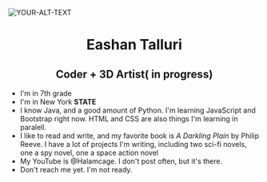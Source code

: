 <picture>
    <source srcset="https://github.com/Eashan414/Eashan414/blob/main/pfp.png">
    <img alt="YOUR-ALT-TEXT" src="YOUR-DEFAULT-IMAGE">
</picture>

<h1 align="center">Eashan Talluri</h1>

<h2 align="center">Coder + 3D Artist( in progress)</h2>

- I'm in 7th grade
- I'm in New York **STATE**
- I know Java, and a good amount of Python. I'm learning JavaScript and Bootstrap right now. HTML and CSS are also things I'm learning in paralell.
- I like to read and write, and my favorite book is *A Darkling Plain* by Philip Reeve. I have a lot of projects I'm writing, including two sci-fi novels, one a spy novel, one a space action novel
- My YouTube is @Halamcage. I don't post often, but it's there.
- Don't reach me yet. I'm not ready.
